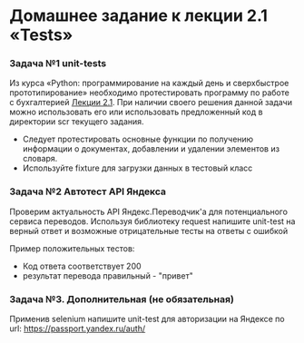 # Домашнее задание к лекции 2.1 «Tests»

### Задача №1 unit-tests
Из курса «Python: программирование на каждый день и сверхбыстрое прототипирование» необходимо протестировать программу по работе с бухгалтерией [Лекции 2.1](https://github.com/netology-code/py-homework-basic/tree/master/2.1.functions).
При наличии своего решения данной задачи можно использовать его или использовать предложенный код в директории scr текущего задания.

* Следует протестировать основные функции по получению информации о документах, добавлении и удалении элементов из словаря.
* Используйте fixture для загрузки данных в тестовый класс

### Задача №2 Автотест API Яндекса
Проверим актуальность API Яндекс.Переводчик'а для потенциального сервиса переводов.
Используя библиотеку request напишите unit-test на верный ответ и возможные отрицательные тесты на ответы с ошибкой

Пример положительных тестов:
* Код ответа соответствует 200
* результат перевода правильный - "привет"

### Задача №3. Дополнительная (не обязательная)
Применив selenium напишите unit-test для авторизации на Яндексе по url: https://passport.yandex.ru/auth/
